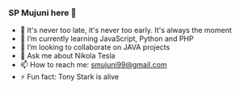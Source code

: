 ### SP Mujuni here 👋

- 🔭 It's never too late, it's never too early. It's always the moment
- 🌱 I’m currently learning JavaScript, Python and PHP
- 👯 I’m looking to collaborate on JAVA projects
- 💬 Ask me about Nikola Tesla
- 📫 How to reach me: smujuni99@gmail.com
- ⚡ Fun fact: Tony Stark is alive
